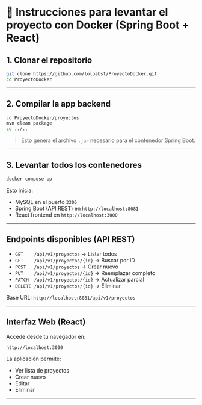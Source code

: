 # 🐳 Instrucciones para levantar el proyecto con Docker (Spring Boot + React)

## 1. Clonar el repositorio

```bash
git clone https://github.com/loloabst/ProyectoDocker.git
cd ProyectoDocker
```

---

## 2. Compilar la app backend

```bash
cd ProyectoDocker/proyectos
mvn clean package
cd ../..
```

> Esto genera el archivo `.jar` necesario para el contenedor Spring Boot.

---

## 3. Levantar todos los contenedores

```bash
docker compose up 
```

Esto inicia:

- MySQL en el puerto `3306`
- Spring Boot (API REST) en `http://localhost:8081`
- React frontend en `http://localhost:3000`

---

## Endpoints disponibles (API REST)

- `GET    /api/v1/proyectos` → Listar todos
- `GET    /api/v1/proyectos/{id}` → Buscar por ID
- `POST   /api/v1/proyectos` → Crear nuevo
- `PUT    /api/v1/proyectos/{id}` → Reemplazar completo
- `PATCH  /api/v1/proyectos/{id}` → Actualizar parcial
- `DELETE /api/v1/proyectos/{id}` → Eliminar

Base URL: `http://localhost:8081/api/v1/proyectos`

---

## Interfaz Web (React)

Accede desde tu navegador en:

```
http://localhost:3000
```

La aplicación permite:

- Ver lista de proyectos
- Crear nuevo
- Editar
- Eliminar

---


